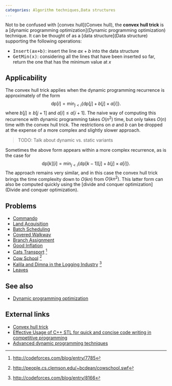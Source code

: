 ```yaml
---
categories: Algorithm techniques,Data structures
...
```


Not to be confused with [convex hull](Convex hull), the **convex hull trick** is a [dynamic programming optimization](Dynamic programming optimization) technique. It can be thought of as a [data structure](Data structure) supporting the following operations:

* <tt>Insert(ax+b)</tt>: insert the line $ax+b$ into the data structure
* <tt>GetMin(x)</tt>: considering all the lines that have been inserted so far, return the one that has the minimum value at $x$

## Applicability
The convex hull trick applies when the dynamic programming recurrence is approximately of the form
$$ \mathrm{dp}[i] = \min_{j<i} \left\{\mathrm{dp}[j] + b[j]\times a[i]\right\}. $$
where $b[j]\geq b[j+1]$ and $a[i] \leq a[i+1]$. The naive way of computing this recurrence with dynamic programming takes $O(n^2)$ time, but only takes $O(n)$ time with the convex hull trick. The restrictions on $a$ and $b$ can be dropped at the expense of a more complex and slightly slower approach.

> TODO: Talk about dynamic vs. static variants

Sometimes the above form appears within a more complex recurrence, as is the case for
$$ \mathrm{dp}[k][i] = \min_{j<i} \left\{\mathrm{dp}[k-1][j] + b[j]\times a[i]\right\}. $$
The approach remains very similar, and in this case the convex hull trick brings the time complexity down to $O(kn)$ from $O(kn^2)$.
This latter form can also be computed quickly using the [divide and conquer optimization](Divide and conquer optimization).

## Problems
* [Commando](http://www.spoj.com/problems/APIO10A/)
* [Land Acquisition](http://tjsct.wikidot.com/usaco-mar08-gold)
* [Batch Scheduling](http://wcipeg.com/problem/ioi0221)
* [Covered Walkway](https://open.kattis.com/problems/coveredwalkway)
* [Branch Assignment](https://open.kattis.com/problems/branch)
* [Good Inflation](http://www.spoj.com/problems/GOODG/)
* [Cats Transport](http://codeforces.com/problemset/problem/311/B) [^1]
* [Cow School](http://poj.org/problem?id=3266) [^2]
* [Kalila and Dimna in the Logging Industry](http://codeforces.com/contest/319/problem/C) [^3]
* [Leaves](http://www.spoj.com/problems/NKLEAVES/)

## See also
* [Dynamic programming optimization]()

## External links
* [Convex hull trick](http://wcipeg.com/wiki/Convex_hull_trick)
* [Effective Usage of C++ STL for quick and concise code writing in competitive programming](http://codeforces.com/blog/entry/11155#comment-162462)
* [Advanced dynamic programming techniques](https://apps.topcoder.com/forums/?module=Thread&threadID=608334&start=0&mc=14#1120736)


[^1]: <http://codeforces.com/blog/entry/7785>
[^2]: <http://people.cs.clemson.edu/~bcdean/cowschool.swf>
[^3]: <http://codeforces.com/blog/entry/8166>